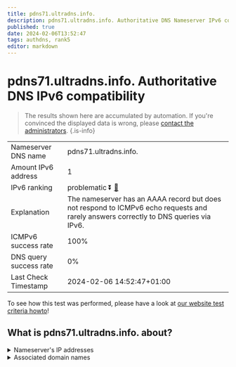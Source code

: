 ```yaml
---
title: pdns71.ultradns.info.
description: pdns71.ultradns.info. Authoritative DNS Nameserver IPv6 compatibility
published: true
date: 2024-02-06T13:52:47
tags: authdns, rank5
editor: markdown
---
```


# pdns71.ultradns.info. Authoritative DNS IPv6 compatibility

> The results shown here are accumulated by automation. If you're convinced the displayed data is wrong, please [contact the administrators](/howto/chat). 
{.is-info}




|   |   |
| - | - |
| Nameserver DNS name | pdns71.ultradns.info.
| Amount IPv6 address | 1
| IPv6 ranking | problematic :arrow_double_down: [🔗](/howto/ranking) |
| Explanation | The nameserver has an AAAA record but does not respond to ICMPv6 echo requests and rarely answers correctly to DNS queries via IPv6. |
| ICMPv6 success rate | 100%|
| DNS query success rate | 0% |
| Last Check Timestamp | 2024-02-06 14:52:47+01:00 |

To see how this test was performed, please have a look at [our website test criteria howto](/howto/testcriteria/authdns)!


## What is pdns71.ultradns.info. about?




<details>
<summary>Nameserver's IP addresses</summary>

2610:a1:1016::6b

</details>



<details>
<summary>Associated domain names</summary>

www.sonycrackle.com

</details>

